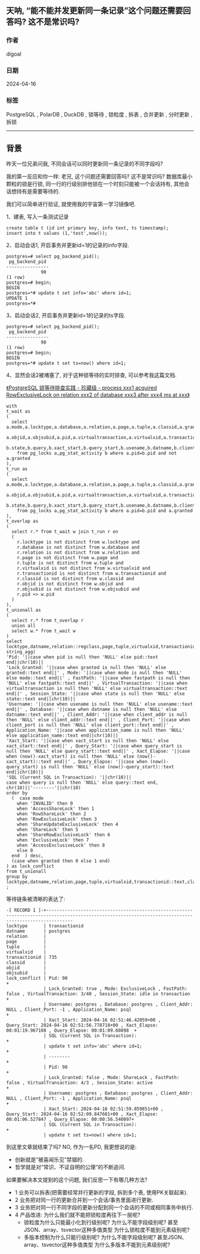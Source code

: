 ## 天呐, “能不能并发更新同一条记录”这个问题还需要回答吗? 这不是常识吗?      
                                                             
### 作者                                                             
digoal                                                             
                                                             
### 日期                                                             
2024-04-16                                                          
                                                             
### 标签                                                             
PostgreSQL , PolarDB , DuckDB , 锁等待 , 锁粒度 , 拆表 , 合并更新 , 分时更新 , 拆锁    
                                                             
----                                                             
                                                             
## 背景    
昨天一位兄弟问我, 不同会话可以同时更新同一条记录的不同字段吗?   
  
我的第一反应和你一样: 老兄, 这个问题还需要回答吗? 这不是常识吗? 数据库最小颗粒的锁是行锁, 同一行的行级别排他锁在一个时刻只能被一个会话持有, 其他会话想持有是需要等待的.   
  
我们可以简单进行验证, 就使用我的宇宙第一学习镜像吧.   
  
1、建表, 写入一条测试记录  
```  
create table t (id int primary key, info text, ts timestamp);  
insert into t values (1,'test',now());  
```  
  
2、启动会话1, 开启事务并更新id=1的记录的info字段.   
```  
postgres=# select pg_backend_pid();  
 pg_backend_pid   
----------------  
             90  
(1 row)  
postgres=# begin;  
BEGIN  
postgres=*# update t set info='abc' where id=1;  
UPDATE 1  
postgres=*#   
```  
  
3、启动会话2, 开启事务并更新id=1的记录的ts字段.   
```  
postgres=# select pg_backend_pid();  
 pg_backend_pid   
----------------  
             98  
(1 row)  
postgres=# begin;  
BEGIN  
postgres=*# update t set ts=now() where id=1;  
```  
  
4、显然会话2被堵塞了, 对于这种锁等待的实时排查, 可以参考我这篇文档.    
  
[《PostgreSQL 锁等待排查实践 - 珍藏级 - process xxx1 acquired RowExclusiveLock on relation xxx2 of database xxx3 after xxx4 ms at xxx》](../201806/20180622_02.md)    
```  
with        
t_wait as        
(        
  select a.mode,a.locktype,a.database,a.relation,a.page,a.tuple,a.classid,a.granted,       
  a.objid,a.objsubid,a.pid,a.virtualtransaction,a.virtualxid,a.transactionid,a.fastpath,        
  b.state,b.query,b.xact_start,b.query_start,b.usename,b.datname,b.client_addr,b.client_port,b.application_name       
    from pg_locks a,pg_stat_activity b where a.pid=b.pid and not a.granted       
),       
t_run as       
(       
  select a.mode,a.locktype,a.database,a.relation,a.page,a.tuple,a.classid,a.granted,       
  a.objid,a.objsubid,a.pid,a.virtualtransaction,a.virtualxid,a.transactionid,a.fastpath,       
  b.state,b.query,b.xact_start,b.query_start,b.usename,b.datname,b.client_addr,b.client_port,b.application_name       
    from pg_locks a,pg_stat_activity b where a.pid=b.pid and a.granted       
),       
t_overlap as       
(       
  select r.* from t_wait w join t_run r on       
  (       
    r.locktype is not distinct from w.locktype and       
    r.database is not distinct from w.database and       
    r.relation is not distinct from w.relation and       
    r.page is not distinct from w.page and       
    r.tuple is not distinct from w.tuple and       
    r.virtualxid is not distinct from w.virtualxid and       
    r.transactionid is not distinct from w.transactionid and       
    r.classid is not distinct from w.classid and       
    r.objid is not distinct from w.objid and       
    r.objsubid is not distinct from w.objsubid and       
    r.pid <> w.pid       
  )        
),        
t_unionall as        
(        
  select r.* from t_overlap r        
  union all        
  select w.* from t_wait w        
)        
select locktype,datname,relation::regclass,page,tuple,virtualxid,transactionid::text,classid::regclass,objid,objsubid,       
string_agg(       
'Pid: '||case when pid is null then 'NULL' else pid::text end||chr(10)||       
'Lock_Granted: '||case when granted is null then 'NULL' else granted::text end||' , Mode: '||case when mode is null then 'NULL' else mode::text end||' , FastPath: '||case when fastpath is null then 'NULL' else fastpath::text end||' , VirtualTransaction: '||case when virtualtransaction is null then 'NULL' else virtualtransaction::text end||' , Session_State: '||case when state is null then 'NULL' else state::text end||chr(10)||       
'Username: '||case when usename is null then 'NULL' else usename::text end||' , Database: '||case when datname is null then 'NULL' else datname::text end||' , Client_Addr: '||case when client_addr is null then 'NULL' else client_addr::text end||' , Client_Port: '||case when client_port is null then 'NULL' else client_port::text end||' , Application_Name: '||case when application_name is null then 'NULL' else application_name::text end||chr(10)||        
'Xact_Start: '||case when xact_start is null then 'NULL' else xact_start::text end||' , Query_Start: '||case when query_start is null then 'NULL' else query_start::text end||' , Xact_Elapse: '||case when (now()-xact_start) is null then 'NULL' else (now()-xact_start)::text end||' , Query_Elapse: '||case when (now()-query_start) is null then 'NULL' else (now()-query_start)::text end||chr(10)||        
'SQL (Current SQL in Transaction): '||chr(10)||      
case when query is null then 'NULL' else query::text end,        
chr(10)||'--------'||chr(10)        
order by        
  (  case mode        
    when 'INVALID' then 0       
    when 'AccessShareLock' then 1       
    when 'RowShareLock' then 2       
    when 'RowExclusiveLock' then 3       
    when 'ShareUpdateExclusiveLock' then 4       
    when 'ShareLock' then 5       
    when 'ShareRowExclusiveLock' then 6       
    when 'ExclusiveLock' then 7       
    when 'AccessExclusiveLock' then 8       
    else 0       
  end  ) desc,       
  (case when granted then 0 else 1 end)      
) as lock_conflict      
from t_unionall       
group by       
locktype,datname,relation,page,tuple,virtualxid,transactionid::text,classid,objid,objsubid ;  
```  
  
等待链条被清晰的表达了:   
```  
-[ RECORD 1 ]-+------------------------------------------------------------------------------------------------------------------------------------------------------  
locktype      | transactionid  
datname       | postgres  
relation      |   
page          |   
tuple         |   
virtualxid    |   
transactionid | 735  
classid       |   
objid         |   
objsubid      |   
lock_conflict | Pid: 90                                                                                                                                              +  
              | Lock_Granted: true , Mode: ExclusiveLock , FastPath: false , VirtualTransaction: 3/40 , Session_State: idle in transaction                           +  
              | Username: postgres , Database: postgres , Client_Addr: NULL , Client_Port: -1 , Application_Name: psql                                               +  
              | Xact_Start: 2024-04-16 02:51:46.42059+00 , Query_Start: 2024-04-16 02:51:56.778718+00 , Xact_Elapse: 00:01:19.967108 , Query_Elapse: 00:01:09.60898  +  
              | SQL (Current SQL in Transaction):                                                                                                                    +  
              | update t set info='abc' where id=1;                                                                                                                  +  
              | --------                                                                                                                                             +  
              | Pid: 98                                                                                                                                              +  
              | Lock_Granted: false , Mode: ShareLock , FastPath: false , VirtualTransaction: 4/3 , Session_State: active                                            +  
              | Username: postgres , Database: postgres , Client_Addr: NULL , Client_Port: -1 , Application_Name: psql                                               +  
              | Xact_Start: 2024-04-16 02:51:59.859851+00 , Query_Start: 2024-04-16 02:52:09.847601+00 , Xact_Elapse: 00:01:06.527847 , Query_Elapse: 00:00:56.540097+  
              | SQL (Current SQL in Transaction):                                                                                                                    +  
              | update t set ts=now() where id=1;  
```  
  
  
到这里文章就结束了吗? NO, 作为一名PD, 我更想说的是:    
- 创新就是“被喜闻乐见”禁锢的.   
- 哲学就是对“常识、不证自明的公理”的不断追问.   
  
如果要解决本文提到的这个问题, 我们反思一下有哪几种方法?    
- 1 业务可以拆表(把需要经常并行更新的字段, 拆到多个表, 使用PK关联起来).   
- 2 业务把对同一行的更新合并到一个会话/事务里面进行更新.    
- 3 业务把对同一行不同字段的更新分配到同一个会话的不同或相同事务中执行.   
- 4 产品改进: 为什么我们就不能把锁粒度再往下一层呢?   
    - 锁粒度为什么只能最小化到行级别呢? 为什么不能字段级别呢? 甚至JSON、array、tsvector这种多值类型 为什么锁粒度不能到元素级别呢?    
    - 多版本控制为什么只能行级别呢? 为什么不能字段级别呢? 甚至JSON、array、tsvector这种多值类型 为什么多版本不能到元素级别呢?   
  
